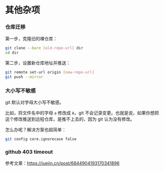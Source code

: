 # 其他杂项

### 仓库迁移

第一步，克隆旧的裸仓库：

```sh
git clone --bare [old-repo-url] dir
cd dir
```

第二步，设置新仓库地址并推送：

```sh
git remote set-url origin [new-repo-url]
git push --mirror
```

### 大小写不敏感

git 默认对字母大小写不敏感。

比如，将文件名中的字母 `a` 修改成 `A`，git 不会记录变更。也就是说，如果你想把这个修改推送到远程仓库，是推不上去的，因为 git 认为没有修改。

怎么办呢？解决方案也超简单：

```sh
git config core.ignorecase false
```

### github 403 timeout

参考文章：https://juejin.cn/post/6844904193170341896

